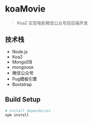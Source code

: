 # koaMovie

> Koa2 实现电影微信公众号前后端开发

## 技术栈

- Node.js
- Koa2
- MongoDB
- mongoose
- 微信公众号
- Pug模板引擎
- Bootstrap

## Build Setup

```bash
# install dependecies
npm install
```